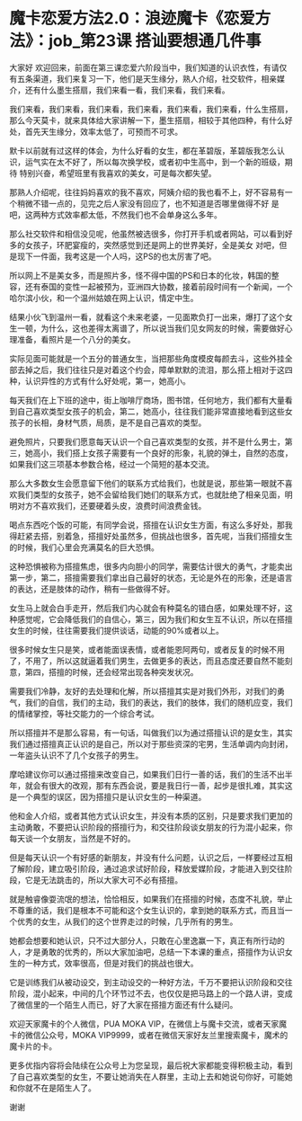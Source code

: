 # 魔卡恋爱方法2.0：浪迹魔卡《恋爱方法》：job_第23课 搭讪要想通几件事

大家好 欢迎回来，前面在第三课恋爱六阶段当中，我们知道的认识衣性，有请仅有五条渠道，我们来复习一下，他们是天生缘分，熟人介绍，社交软件，相亲媒介，还有什么墨生搭扇，我们来看一看，我们来看，我们来看。

我们来看，我们来看，我们来看，我们来看，我们来看，我们来看，什么生搭扇，那么今天莫卡，就来具体给大家讲解一下，墨生搭扇，相较于其他四种，有什么好处，首先天生缘分，效率太低了，可预而不可求。

默卡以前就有过这样的体会，为什么好看的女生，都在革碧版，革碧版我怎么认识，运气实在太不好了，所以每次换学校，或者初中生高中，到一个新的班级，期待 特别兴奋，希望班里有我喜欢的美女，可是每次都失望。

那熟人介绍呢，往往妈妈喜欢的我不喜欢，阿姨介绍的我也看不上，好不容易有一个稍微不错一点的，见完之后人家没有回应了，也不知道是否哪里做得不好 是吧，这两种方式效率都太低，不然我们也不会单身这么多年。

那么社交软件和相信没见呢，他虽然被选很多，你打开手机或者网站，可以看到好多的女孩子，环肥宴瘦的，突然感觉到还是网上的世界美好，全是美女 对吧，但是现下一件面，我考这是一个人吗，这PS的也太厉害了吧。

所以网上不是美女多，而是照片多，怪不得中国的PS和日本的化妆，韩国的整容，还有泰国的变性一起被预为，亚洲四大协数，接着前段时间有一个新闻，一个哈尔滨小伙，和一个温州姑娘在网上认识，情定中生。

结果小伙飞到温州一看，就看这个未来老婆，一见面欺负打一出来，爆打了这个女生一顿，为什么，这也差得太离谱了，所以说当我们见女网友的时候，需要做好心理准备，看照片是一个八分的美女。

实际见面可能就是一个五分的普通女生，当把那些角度模皮每颜去斗，这些外挂全部去掉之后，我们往往只是对着这个约会，障单默默的流泪，那么搭上相对于这四种，认识异性的方式有什么好处呢，第一，她高小。

每天我们在上下班的途中，街上咖啡厅商场，图书馆，任何地方，我们都有大量看到自己喜欢类型女孩子的机会，第二，她高小，往往我们能非常直接地看到这些女孩子的长相，身材气质，局质，是不是自己喜欢的类型。

避免照片，只要我们愿意每天认识一个自己喜欢类型的女孩，并不是什么男士，第三，她高小，我们搭上女孩子需要有一个良好的形象，礼貌的弹土，自然的态度，如果我们这三项基本参数合格，经过一个简短的基本交流。

那么大多数女生会愿意留下他们的联系方式给我们，也就是说，那些第一眼就不喜欢我们类型的女孩子，她不会留给我们她们的联系方式，也就肚绝了相亲见面，明明对方不喜欢我们，还要硬着头皮，浪费时间浪费金钱。

喝点东西吃个饭的可能，有同学会说，搭擅在认识女生方面，有这么多好处，那我得赶紧去搭，别着急，搭擅好处虽然多，但挑战也很多，首先呢，当我们搭擅女生的时候，我们心里会充满莫名的巨大恐惧。

这种恐惧被称为搭擅焦虑，很多内向胆小的同学，需要估计很大的勇气，才能卖出第一步，第二，搭擅需要我们拿出自己最好的状态，无论是外在的形象，还是语言的表达，还是肢体的动作，稍有一些做得不好。

女生马上就会白手走开，然后我们内心就会有种莫名的错白感，如果处理不好，这种感觉呢，它会降低我们的自信心，第三，因为我们和女生互不认识，所以在搭擅女生的时候，往往需要我们提供谈话，动能的90%或者以上。

很多时候女生只是笑，或者能面误表情，或者能恩阿两句，或者反复的时候不用了，不用了，所以这就逼着我们男生，去做更多的表达，而且态度还要自然不能刻意，第四，搭擅的时候，还会经常出现各种突发状况。

需要我们冷静，友好的去处理和化解，所以搭擅其实是对我们外形，对我们的勇气，我们的自信，我们的主动，我们的表达，我们的肢体，我们的随机应变，我们的情绪掌控，等社交能力的一个综合考试。

所以搭擅并不是那么容易，有一句话，叫做我们以为通过搭擅认识的是女生，其实我们通过搭擅真正认识的是自己，所以对于那些资深的宅男，生活单调内向封闭，一年盗头认识不了几个女孩子的男生。

摩哈建议你可以通过搭擅来改变自己，如果我们日行一善的话，我们的生活不出半年，就会有很大的改观，那有东西会说，要是我日行一善，起步是很扎难，其实这是一个典型的误区，因为搭擅只是认识女生的一种渠道。

他和金人介绍，或者其他方式认识女生，并没有本质的区别，只是要求我们更加的主动勇敢，不要把认识阶段的搭擅行为，和交往阶段谈女朋友的行为混小起来，你每天谈一个女朋友，当然是不好的。

但是每天认识一个有好感的新朋友，并没有什么问题，认识之后，一样要经过互相了解阶段，建立吸引阶段，通过追求试好阶段，释放爱媒阶段，才能进入到交往阶段，它是无法跳击的，所以大家大可不必有搭擅。

就是触睿像耍流氓的想法，恰恰相反，如果我们在搭擅的时候，态度不礼貌，举止不尊重的话，我们是根本不可能和这个女生认识的，拿到她的联系方式，而且当一个优秀的女生，从我们的这个世界走过的时候，几乎所有的男生。

她都会想要和她认识，只不过大部分人，只敢在心里逸赢一下，真正有所行动的人，才是勇敢的优秀的，所以大家加油吧，总结一下本课的重点，搭擅作为认识女生的一种方式，效率很高，但是对我们的挑战也很大。

它是训练我们从被动设交，到主动设交的一种好方法，千万不要把认识阶段和交往阶段，混小起来，中间的几个环节过不去，也仅仅是把马路上的一个路人讲，变成了微信里的一个陌生人而已，好了大家在搭擅方面还有什么疑问。

欢迎天家魔卡的个人微信，PUA MOKA VIP，在微信上与魔卡交流，或者天家魔卡的微信公众号，MOKA VIP9999，或者在微信天家好友兰里搜索魔卡，魔术的魔卡片的卡。

更多优指内容将会陆续在公众号上为您呈现，最后祝大家都能变得积极主动，看到了自己喜欢类型的女生，不要让她消失在人群里，主动上去和她说句你好，可能她和你就不在是陌生人了。

谢谢